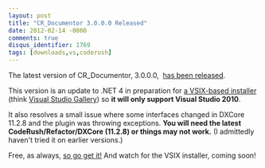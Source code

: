 ```yaml
---
layout: post
title: "CR_Documentor 3.0.0.0 Released"
date: 2012-02-14 -0800
comments: true
disqus_identifier: 1769
tags: [downloads,vs,coderush]
---
```

The latest version of CR\_Documentor, 3.0.0.0,  [has been
released](http://code.google.com/p/cr-documentor/downloads/list).

This version is an update to .NET 4 in preparation for [a VSIX-based
installer](/archive/2012/02/01/how-to-add-a-vsix-installer-to-a-dxcore-plugin.aspx)
(think [Visual Studio
Gallery](http://visualstudiogallery.msdn.microsoft.com/)) so **it will
only support Visual Studio 2010**.

It also resolves a small issue where some interfaces changed in DXCore
11.2.8 and the plugin was throwing exceptions. **You will need the
latest CodeRush/Refactor/DXCore (11.2.8) or things may not work.** (I
admittedly haven't tried it on earlier versions.)

Free, as always, [so go get
it!](http://code.google.com/p/cr-documentor/downloads/list) And watch
for the VSIX installer, coming soon!

